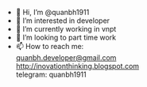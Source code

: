 - 👋 Hi, I’m @quanbh1911
- 👀 I’m interested in developer
- 🌱 I’m currently working in vnpt 
- 💞️ I’m looking to part time work
- 📫 How to reach me: 
<br/> quanbh.developer@gmail.com
<br/> http://inovationthinking.blogspot.com
<br/> telegram: quanbh1911
<!---
quanbh1911/quanbh1911 is a ✨ special ✨ repository because its `README.md` (this file) appears on your GitHub profile.
You can click the Preview link to take a look at your changes.
--->

